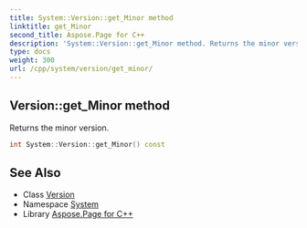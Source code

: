 ```yaml
---
title: System::Version::get_Minor method
linktitle: get_Minor
second_title: Aspose.Page for C++
description: 'System::Version::get_Minor method. Returns the minor version in C++.'
type: docs
weight: 300
url: /cpp/system/version/get_minor/
---
```

## Version::get_Minor method


Returns the minor version.

```cpp
int System::Version::get_Minor() const
```

## See Also

* Class [Version](../)
* Namespace [System](../../)
* Library [Aspose.Page for C++](../../../)
